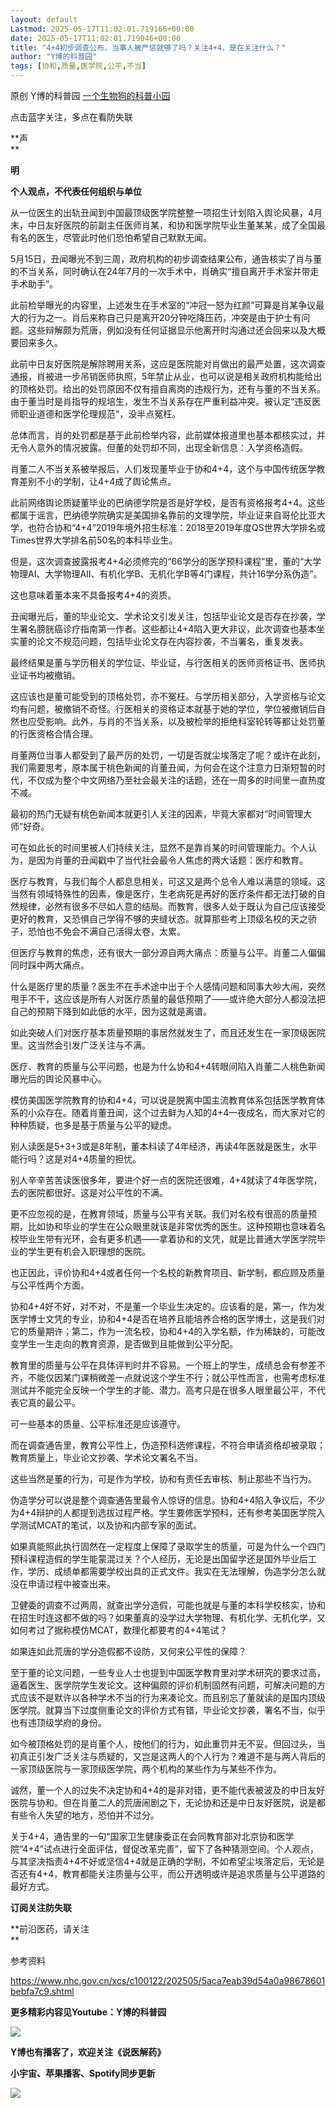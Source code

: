 ```yaml
---
layout: default
Lastmod: 2025-05-17T11:02:01.719166+00:00
date: 2025-05-17T11:02:01.719046+00:00
title: "4+4初步调查公布，当事人被严惩就够了吗？关注4+4，是在关注什么？"
author: "Y博的科普园"
tags: [协和,质量,医学院,公平,不当]
---
```


原创 Y博的科普园 [一个生物狗的科普小园](javascript:void(0);)

点击蓝字关注，多点在看防失联

**声  
**

**明**

**个人观点，不代表任何组织与单位**

  

从一位医生的出轨丑闻到中国最顶级医学院整整一项招生计划陷入舆论风暴，4月末，中日友好医院的前副主任医师肖某，和协和医学院毕业生董某某，成了全国最有名的医生，尽管此时他们恐怕希望自己默默无闻。

5月15日，丑闻曝光不到三周，政府机构的初步调查结果公布，通告核实了肖与董的不当关系，同时确认在24年7月的一次手术中，肖确实“擅自离开手术室并带走手术助手”。

此前检举曝光的内容里，上述发生在手术室的“冲冠一怒为红颜”可算是肖某争议最大的行为之一。肖后来称自己只是离开20分钟吃降压药，冲突是由于护士有问题。这些辩解颇为荒唐，例如没有任何证据显示他离开时沟通过还会回来以及大概要回来多久。

此前中日友好医院是解除聘用关系，这应是医院能对肖做出的最严处置，这次调查通报，肖被进一步吊销医师执照，5年禁止从业，也可以说是相关政府机构能给出的顶格处罚。给出的处罚原因不仅有擅自离岗的违规行为，还有与董的不当关系。由于董当时是肖指导的规培生，发生不当关系存在严重利益冲突。被认定“违反医师职业道德和医学伦理规范”，没半点冤枉。

总体而言，肖的处罚都是基于此前检举内容，此前媒体报道里也基本都核实过，并无令人意外的情况披露。但董的处罚却不同，出现全新信息：入学资格造假。

肖董二人不当关系被举报后，人们发现董毕业于协和4+4，这个与中国传统医学教育差别不小的学制，让4+4成了舆论焦点。

此前网络舆论质疑董毕业的巴纳德学院是否是好学校，是否有资格报考4+4。这些都属于谣言，巴纳德学院确实是美国排名靠前的文理学院，毕业证来自哥伦比亚大学，也符合协和“4+4”2019年境外招生标准：2018至2019年度QS世界大学排名或Times世界大学排名前50名的本科毕业生。

但是，这次调查披露报考4+4必须修完的“66学分的医学预科课程”里，董的“大学物理AI、大学物理AⅡ、有机化学B、无机化学B等4门课程，共计16学分系伪造”。

这也意味着董本来不具备报考4+4的资质。

丑闻曝光后，董的毕业论文、学术论文引发关注，包括毕业论文是否存在抄袭，学生署名膀胱癌诊疗指南第一作者。这些都让4+4陷入更大非议，此次调查也基本坐实董的论文不规范问题，包括毕业论文存在内容抄袭，不当署名，重复发表。

最终结果是董与学历相关的学位证、毕业证，与行医相关的医师资格证书、医师执业证书均被撤销。

这应该也是董可能受到的顶格处罚，亦不冤枉。与学历相关部分，入学资格与论文均有问题，被撤销不奇怪。行医相关的资格证本就基于她的学位，学位被撤销后自然也应受影响。此外，与肖的不当关系，以及被检举的拒绝科室轮转等都让处罚董的行医资格合情合理。

肖董两位当事人都受到了最严厉的处罚，一切是否就尘埃落定了呢？或许在此刻，我们需要思考，原本属于桃色新闻的肖董丑闻，为何会在这个注意力日渐短暂的时代，不仅成为整个中文网络乃至社会最关注的话题，还在一周多的时间里一直热度不减。

最初的热门无疑有桃色新闻本就更引人关注的因素，毕竟大家都对“时间管理大师”好奇。

可在如此长的时间里被人们持续关注，显然不是靠肖某的时间管理能力。个人认为，是因为肖董的丑闻戳中了当代社会最令人焦虑的两大话题：医疗和教育。

医疗与教育，与我们每个人都息息相关，可这又是两个总令人难以满意的领域。这当然有领域特殊性的因素，像是医疗，生老病死是再好的医疗条件都无法打破的自然规律，必然有很多不尽如人意的结局。而教育，很多人处于既认为自己应该接受更好的教育，又恐惧自己学得不够的夹缝状态。就算那些考上顶级名校的天之骄子，恐怕也不免会不满自己活得太卷，太累。

但医疗与教育的焦虑，还有很大一部分源自两大痛点：质量与公平。肖董二人偏偏同时踩中两大痛点。

什么是医疗里的质量？医生不在手术途中出于个人感情问题和同事大吵大闹，突然甩手不干，这应该是所有人对医疗质量的最低预期了——或许绝大部分人都没法把自己的预期下降到如此低的水平，因为这就是离谱。

如此突破人们对医疗基本质量预期的事居然就发生了，而且还发生在一家顶级医院里。这当然会引发广泛关注与不满。

医疗、教育的质量与公平问题，也是为什么协和4+4转眼间陷入肖董二人桃色新闻曝光后的舆论风暴中心。

模仿美国医学院教育的协和4+4，可以说是脱离中国主流教育体系包括医学教育体系的小众存在。随着肖董丑闻，这个过去鲜为人知的4+4一夜成名，而大家对它的种种质疑，也多是基于质量与公平的疑虑。

别人读医是5+3+3或是8年制，董本科读了4年经济，再读4年医就是医生，水平能行吗？这是对4+4质量的担忧。

别人辛辛苦苦读医很多年，要进个好一点的医院还很难，4+4就读了4年医学院，去的医院都很好。这是对公平性的不满。

更不应忽视的是，在教育领域，质量与公平有关联。我们对名校有很高的质量预期，比如协和毕业的学生在公众眼里就该是非常优秀的医生。这种预期也意味着名校毕业生带有光环，会有更多机遇——拿着协和的文凭，就是比普通大学医学院毕业的学生更有机会入职理想的医院。

也正因此，评价协和4+4或者任何一个名校的新教育项目、新学制，都应顾及质量与公平性两个方面。

协和4+4好不好，对不对，不是董一个毕业生决定的。应该看的是，第一，作为发医学博士文凭的专业，协和4+4是否在培养且能培养合格的医学博士，这是我们对它的质量期许；第二，作为一流名校，协和4+4的入学名额，作为稀缺的，可能改变学生一生走向的教育资源，是否做到且能做到公平分配。

教育里的质量与公平在具体评判时并不容易。一个班上的学生，成绩总会有参差不齐，不能仅因某门课稍微差一点就说这个学生不行；就公平性而言，也需考虑标准测试并不能完全反映一个学生的才能、潜力。高考只是在很多人眼里最公平，不代表它真的最公平。

可一些基本的质量、公平标准还是应该遵守。

而在调查通告里，教育公平性上，伪造预科选修课程，不符合申请资格却被录取；教育质量上，毕业论文抄袭、学术论文署名不当。

这些当然是董的行为，可是作为学校，协和有责任去审核、制止那些不当行为。

伪造学分可以说是整个调查通告里最令人惊讶的信息。协和4+4陷入争议后，不少为4+4辩护的人都提到选拔过程严格。学生要修医学预科，还有参考美国医学院入学测试MCAT的笔试，以及协和内部专家的面试。

如果真能照此执行固然在一定程度上保障了录取学生的质量，可是为什么一个四门预科课程造假的学生能蒙混过关？个人经历，无论是出国留学还是国外毕业后工作，学历、成绩单都需要学校出具的正式文件。我实在无法理解，伪造学分怎么就没在申请过程中被查出来。

卫健委的调查不过两周，就查出学分造假，可能也就是与董的本科学校核实，协和在招生时连这都不做的吗？如果董真的没学过大学物理、有机化学、无机化学，又如何考过了据称模仿MCAT，数理化都要考的4+4笔试？

如果连如此荒唐的学分造假都不设防，又何来公平性的保障？

至于董的论文问题，一些专业人士也提到中国医学教育里对学术研究的要求过高，逼着医生、医学院学生发论文。这种偏颇的评价机制固然有问题，可解决问题的方式应该不是默许以各种学术不当的行为来凑论文。而且别忘了董就读的是国内顶级医学院。就算当下过度侧重论文的评价方式有错，毕业论文抄袭，署名不当，似乎也有违顶级学府的身份。

如今被顶格处罚的是肖董个人，按他们的行为，如此重罚并无不妥。但回过头，当初真正引发广泛关注与质疑的，又岂是这两人的个人行为？难道不是与两人背后的一家顶级医院与一家顶级医学院，两个机构的某些作为与某些不作为。

诚然，董一个人的过失不决定协和4+4的是非对错，更不能代表被波及的中日友好医院与协和。但在肖董二人的荒唐闹剧之下，无论协和还是中日友好医院，说是都有些令人失望的地方，恐怕并不过分。

关于4+4，通告里的一句“国家卫生健康委正在会同教育部对北京协和医学院“4+4”试点进行全面评估，督促改革完善”，留下了各种猜测空间。个人观点，与其坚决指责4+4不好或坚信4+4就是正确的学制，不如希望尘埃落定后，无论是否还有4+4，教育都能关注质量与公平，而公开透明或许是追求质量与公平道路的最好方式。

  

**订阅关注防失联**

**前沿医药，请关注  
**

参考资料

https://www.nhc.gov.cn/xcs/c100122/202505/5aca7eab39d54a0a98678601bebfa7c9.shtml

**更多精彩内容见Youtube：Y博的科普园**

![](https://images.weserv.nl/?url=https%3A//mmbiz.qpic.cn/mmbiz_jpg/N3e0xVgfmrOSt3wcx8k8BbNZOkWGNTm3ODsD8LOjuz9vIDnXht3D1wjAyQJxcrqCiaqO5dyJKmY1liahic7tibkq3Q/640%3Fwx_fmt%3Djpeg%26from%3Dappmsg)

**Y博也有播客了，欢迎关注《说医解药》**

**小宇宙、苹果播客、Spotify同步更新**

![](https://images.weserv.nl/?url=https%3A//mmbiz.qpic.cn/mmbiz_jpg/N3e0xVgfmrOSt3wcx8k8BbNZOkWGNTm3pibbzsAO4zbZgW1JKRibXSYgg9bJYxdtyEkG4EpmUwzwogj7BVtiac5Zg/640%3Fwx_fmt%3Djpeg%26from%3Dappmsg)

